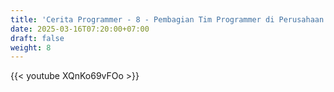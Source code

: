 ```yaml
---
title: 'Cerita Programmer - 8 - Pembagian Tim Programmer di Perusahaan Pembuat Aplikasi Perangkat Lunak'
date: 2025-03-16T07:20:00+07:00
draft: false
weight: 8
---
```


{{< youtube XQnKo69vFOo >}}

